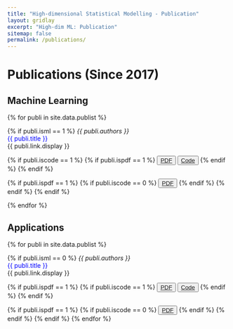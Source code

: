```yaml
---
title: "High-dimensional Statistical Modelling - Publication"
layout: gridlay
excerpt: "High-dim ML: Publication"
sitemap: false
permalink: /publications/
---
```



# Publications (Since 2017)

## Machine Learning

{% for publi in site.data.publist %}

   {% if publi.isml  == 1 %}
  <em>{{ publi.authors }}</em>  <br>
  <span style="color: #0000FF;">{{ publi.title }}</span><br>{{ publi.link.display }}



  {% if publi.iscode  == 1 %}
  {% if publi.ispdf  == 1 %}
  <button type="button"  class="btn btn-outline-primary my-1 mr-1 btn-sm"><a href="{{ publi.link.pdfurl }}" target="_blank" rel="noopener">PDF</a></button>
  <button type="button" class="btn btn-outline-primary my-1 mr-1 btn-sm"><a href="{{ publi.link.codeurl }}" target="_blank" rel="noopener">Code</a></button>
  {% endif %}
  {% endif %}

  {% if publi.ispdf  == 1 %}
  {% if publi.iscode  == 0 %}
  <button type="button" class="btn btn-outline-primary btn-sm"><a href="{{ publi.link.pdfurl }}" target="_blank" rel="noopener">PDF</a></button>
  {% endif %}
  {% endif %}
  {% endif %}

{% endfor %}

## Applications

{% for publi in site.data.publist %}

  {% if publi.isml  == 0 %}
  <em>{{ publi.authors }}</em>  <br>
  <span style="color: #0000FF;">{{ publi.title }}</span><br>{{ publi.link.display }}
 

 {% if publi.ispdf  == 1 %}
  {% if publi.iscode  == 1 %}
  <button type="button"  class="btn btn-outline-primary my-1 mr-1 btn-sm"><a href="{{ publi.link.pdfurl }}" target="_blank" rel="noopener">PDF</a></button>
  <button type="button" class="btn btn-outline-primary my-1 mr-1 btn-sm"><a href="{{ publi.link.codeurl }}" target="_blank" rel="noopener">Code</a></button>
  {% endif %}
  {% endif %}

  {% if publi.ispdf  == 1 %}
  {% if publi.iscode  == 0 %}
  <button type="button" class="btn btn-outline-primary btn-sm"><a href="{{ publi.link.pdfurl }}" target="_blank" rel="noopener">PDF</a></button>
  {% endif %}
  {% endif %}
  {% endif %}
{% endfor %}
